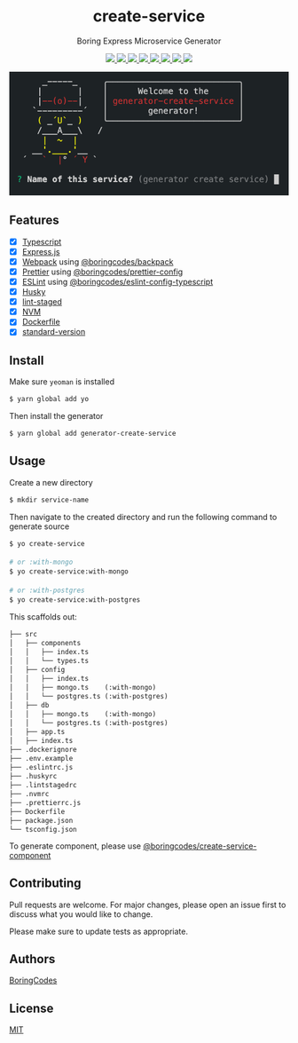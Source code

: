 <div align="center">
  <h1>create-service</h1>
  <p>Boring Express Microservice Generator</p>

  <p>
    <a href="https://github.com/boringcodes/create-service/commits" aria-label="Commitizen Friendly">
      <img src="https://img.shields.io/badge/commitizen-friendly-brightgreen.svg?style=flat-square">
    </a>
    <a href="https://github.com/boringcodes/create-service" aria-label="Prettier Code Style">
      <img src="https://img.shields.io/badge/code_style-prettier-brightgreen?style=flat-square">
    </a>
    <a href="https://github.com/boringcodes/create-service/actions" aria-label="Lint Status">
      <img src="https://img.shields.io/github/workflow/status/boringcodes/create-service/lint-source?style=flat-square&label=lint">
    </a>
    <a href="https://david-dm.org/boringcodes/create-service" aria-label="Dependencies Status">
      <img src="https://img.shields.io/david/boringcodes/create-service?style=flat-square">
    </a>
    <a href="https://www.npmjs.com/package/generator-create-service" aria-label="NPM Version">
      <img src="https://img.shields.io/npm/v/generator-create-service?color=brightgreen&style=flat-square">
    </a>
    <a href="https://www.npmjs.com/package/generator-create-service" aria-label="NPM Downloads">
      <img src="https://img.shields.io/npm/dm/generator-create-service?style=flat-square">
    </a>
    <a href="https://github.com/boringcodes/create-service/blob/master/LICENSE" aria-label="MIT License">
      <img src="https://img.shields.io/github/license/boringcodes/create-service?color=brightgreen&style=flat-square">
    </a>
    <a href="https://github.com/boringcodes" aria-label="BoringCodes Verified">
      <img src="https://img.shields.io/badge/boringcodes-verified-brightgreen?style=flat-square">
    </a>
  </p>

  <img src="banner.png">
</div>

## Features

- [x] [Typescript](https://www.typescriptlang.org)
- [x] [Express.js](https://expressjs.com)
- [x] [Webpack](https://webpack.js.org) using [@boringcodes/backpack](https://github.com/boringcodes/backpack)
- [x] [Prettier](https://prettier.io) using [@boringcodes/prettier-config](https://github.com/boringcodes/prettier-config)
- [x] [ESLint](https://eslint.org) using [@boringcodes/eslint-config-typescript](https://github.com/boringcodes/eslint-config-typescript)
- [x] [Husky](https://github.com/typicode/husky)
- [x] [lint-staged](https://github.com/okonet/lint-staged)
- [x] [NVM](https://github.com/nvm-sh/nvm)
- [x] [Dockerfile](https://docker.com)
- [x] [standard-version](https://github.com/conventional-changelog/standard-version)

## Install

Make sure `yeoman` is installed

```sh
$ yarn global add yo
```

Then install the generator

```sh
$ yarn global add generator-create-service
```

## Usage

Create a new directory

```sh
$ mkdir service-name
```

Then navigate to the created directory and run the following command to generate source

```sh
$ yo create-service

# or :with-mongo
$ yo create-service:with-mongo

# or :with-postgres
$ yo create-service:with-postgres
```

This scaffolds out:

```
├── src
│   ├── components
│   │   ├── index.ts
│   │   └── types.ts
│   ├── config
│   │   ├── index.ts
│   │   ├── mongo.ts    (:with-mongo)
│   │   └── postgres.ts (:with-postgres)
│   ├── db
│   │   ├── mongo.ts    (:with-mongo)
│   │   └── postgres.ts (:with-postgres)
│   ├── app.ts
│   ├── index.ts
├── .dockerignore
├── .env.example
├── .eslintrc.js
├── .huskyrc
├── .lintstagedrc
├── .nvmrc
├── .prettierrc.js
├── Dockerfile
├── package.json
└── tsconfig.json
```

To generate component, please use [@boringcodes/create-service-component](https://github.com/boringcodes/create-service-component)

## Contributing

Pull requests are welcome. For major changes, please open an issue first to discuss what you would like to change.

Please make sure to update tests as appropriate.

## Authors

[BoringCodes](https://github.com/boringcodes)

## License

[MIT](https://github.com/boringcodes/create-service/blob/master/LICENSE)
